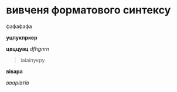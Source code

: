 # вивченя форматового синтексу

фафафафа

**уцпукпркер**

**цвццуац**
*dfhgnrn*

>іаіаіпукру

__вівара__

_вварівтів_
